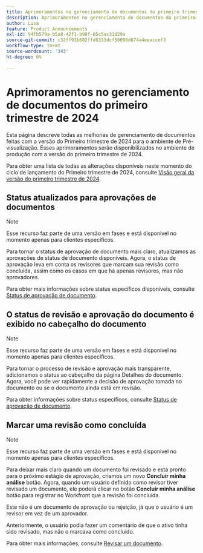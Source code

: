 ```yaml
---
title: Aprimoramentos no gerenciamento de documentos do primeiro trimestre de 2024
description: Aprimoramentos no gerenciamento de documentos do primeiro trimestre de 2024
author: Lisa
feature: Product Announcements
exl-id: 94fb579a-b5a8-42f1-b98f-05c5ac31d29a
source-git-commit: c32ff93b682ffd6333dcf50096d674a4eeaccef3
workflow-type: tm+mt
source-wordcount: '343'
ht-degree: 0%

---
```


# Aprimoramentos no gerenciamento de documentos do primeiro trimestre de 2024

Esta página descreve todas as melhorias de gerenciamento de documentos feitas com a versão do Primeiro trimestre de 2024 para o ambiente de Pré-visualização. Esses aprimoramentos serão disponibilizados no ambiente de produção com a versão do primeiro trimestre de 2024.

Para obter uma lista de todas as alterações disponíveis neste momento do ciclo de lançamento do Primeiro trimestre de 2024, consulte [Visão geral da versão do primeiro trimestre de 2024](/help/quicksilver/product-announcements/product-releases/24-q1-release-activity/24-q1-release-overview.md).

## Status atualizados para aprovações de documentos

>[!NOTE]
>
>Esse recurso faz parte de uma versão em fases e está disponível no momento apenas para clientes específicos.

Para tornar o status de aprovação de documento mais claro, atualizamos as aprovações de status de documento disponíveis. Agora, o status de aprovação leva em conta os revisores que marcam sua revisão como concluída, assim como os casos em que há apenas revisores, mas não aprovadores.

Para obter mais informações sobre status específicos disponíveis, consulte [Status de aprovação de documento](/help/quicksilver/review-and-approve-work/document-reviews-and-approvals/manage-document-approvals/document-approval-status.md).

## O status de revisão e aprovação do documento é exibido no cabeçalho do documento

>[!NOTE]
>
>Esse recurso faz parte de uma versão em fases e está disponível no momento apenas para clientes específicos.

Para tornar o processo de revisão e aprovação mais transparente, adicionamos o status ao cabeçalho da página Detalhes do documento. Agora, você pode ver rapidamente a decisão de aprovação tomada no documento ou se o documento ainda está em revisão.

Para obter informações sobre status específicos, consulte [Status de aprovação de documento](/help/quicksilver/review-and-approve-work/document-reviews-and-approvals/manage-document-approvals/document-approval-status.md).

## Marcar uma revisão como concluída

>[!NOTE]
>
>Esse recurso faz parte de uma versão em fases e está disponível no momento apenas para clientes específicos.

Para deixar mais claro quando um documento foi revisado e está pronto para o próximo estágio de aprovação, criamos um novo **Concluir minha análise** botão. Agora, quando um usuário definido como revisor tiver revisado um documento, ele poderá clicar no botão **Concluir minha análise** botão para registrar no Workfront que a revisão foi concluída.

Este não é um documento de aprovação ou rejeição, já que o usuário é um revisor em vez de um aprovador.

Anteriormente, o usuário podia fazer um comentário de que o ativo tinha sido revisado, mas não o marcava como concluído.

Para obter mais informações, consulte [Revisar um documento](/help/quicksilver/review-and-approve-work/document-reviews-and-approvals/review-and-approve-documents/review-a-document.md).
